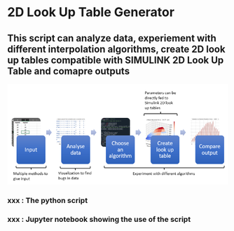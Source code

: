 # 2D Look Up Table Generator
## This script can analyze data, experiement with different interpolation algorithms, create 2D look up tables compatible with SIMULINK 2D Look Up Table and comapre outputs
![2D Look Up Table Generator](https://github.com/neilay-khasnabish/2D_Look_Up_Table_Generator/blob/main/Look_up_table_generator_2D_workflow.PNG)

### xxx : The python script
### xxx : Jupyter notebook showing the use of the script
